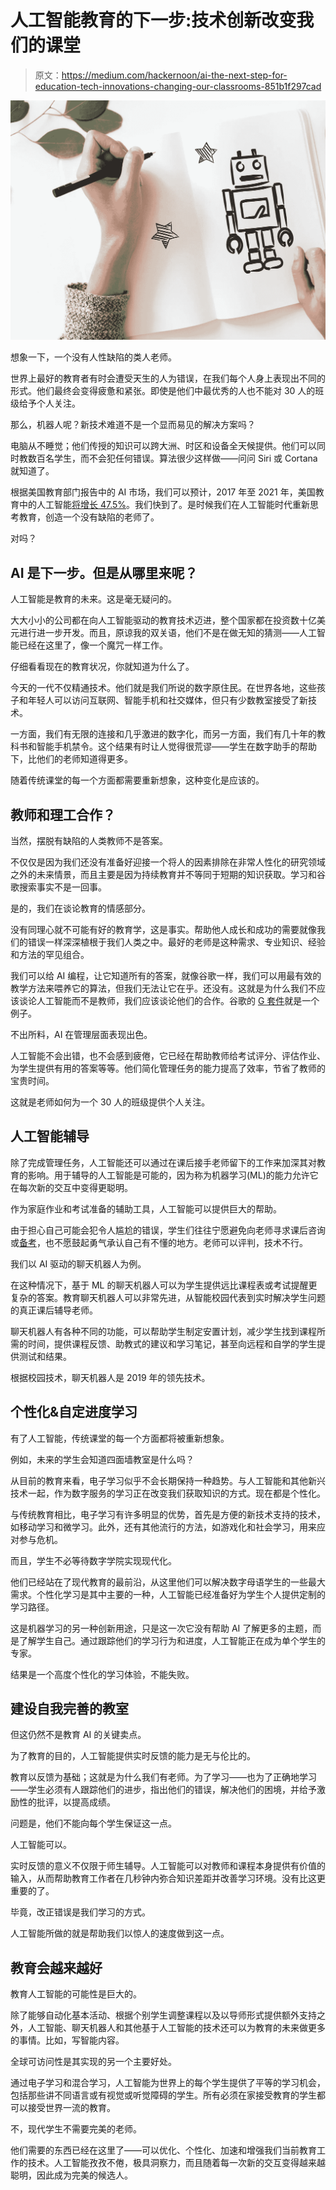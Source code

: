 # 人工智能教育的下一步:技术创新改变我们的课堂

> 原文：<https://medium.com/hackernoon/ai-the-next-step-for-education-tech-innovations-changing-our-classrooms-851b1f297cad>

![](img/067685b058db98a3668952c69a78e9e0.png)

想象一下，一个没有人性缺陷的类人老师。

世界上最好的教育者有时会遭受天生的人为错误，在我们每个人身上表现出不同的形式。他们最终会变得疲惫和紧张。即使是他们中最优秀的人也不能对 30 人的班级给予个人关注。

那么，机器人呢？新技术难道不是一个显而易见的解决方案吗？

电脑从不睡觉；他们传授的知识可以跨大洲、时区和设备全天候提供。他们可以同时教数百名学生，而不会犯任何错误。算法很少这样做——问问 Siri 或 Cortana 就知道了。

根据美国教育部门报告中的 AI 市场，我们可以预计，2017 年至 2021 年，美国教育中的人工智能[将增长 47.5%](https://www.forbes.com/sites/bernardmarr/2018/07/25/how-is-ai-used-in-education-real-world-examples-of-today-and-a-peek-into-the-future/#206762e7586e)。我们快到了。是时候我们在人工智能时代重新思考教育，创造一个没有缺陷的老师了。

对吗？

## **AI 是下一步。但是从哪里来呢？**

人工智能是教育的未来。这是毫无疑问的。

大大小小的公司都在向人工智能驱动的教育技术迈进，整个国家都在投资数十亿美元进行进一步开发。而且，原谅我的双关语，他们不是在做无知的猜测——人工智能已经在这里了，像一个魔咒一样工作。

仔细看看现在的教育状况，你就知道为什么了。

今天的一代不仅精通技术。他们就是我们所说的数字原住民。在世界各地，这些孩子和年轻人可以访问互联网、智能手机和社交媒体，但只有少数教室接受了新技术。

一方面，我们有无限的连接和几乎激进的数字化，而另一方面，我们有几十年的教科书和智能手机禁令。这个结果有时让人觉得很荒谬——学生在数字助手的帮助下，比他们的老师知道得更多。

随着传统课堂的每一个方面都需要重新想象，这种变化是应该的。

## **教师和理工合作？**

当然，摆脱有缺陷的人类教师不是答案。

不仅仅是因为我们还没有准备好迎接一个将人的因素排除在非常人性化的研究领域之外的未来情景，而且主要是因为持续教育并不等同于短期的知识获取。学习和谷歌搜索事实不是一回事。

是的，我们在谈论教育的情感部分。

没有同理心就不可能有好的教育学，这是事实。帮助他人成长和成功的需要就像我们的错误一样深深植根于我们人类之中。最好的老师是这种需求、专业知识、经验和方法的罕见组合。

我们可以给 AI 编程，让它知道所有的答案，就像谷歌一样，我们可以用最有效的教学方法来喂养它的算法，但我们无法让它在乎。还没有。这就是为什么我们不应该谈论人工智能而不是教师，我们应该谈论他们的合作。谷歌的 [G 套件](https://www.startupworld.com/gsuite)就是一个例子。

不出所料，AI 在管理层面表现出色。

人工智能不会出错，也不会感到疲倦，它已经在帮助教师给考试评分、评估作业、为学生提供有用的答案等等。他们简化管理任务的能力提高了效率，节省了教师的宝贵时间。

这就是老师如何为一个 30 人的班级提供个人关注。

## **人工智能辅导**

除了完成管理任务，人工智能还可以通过在课后接手老师留下的工作来加深其对教育的影响。用于辅导的人工智能是可能的，因为称为机器学习(ML)的能力允许它在每次新的交互中变得更聪明。

作为家庭作业和考试准备的辅助工具，人工智能可以提供巨大的帮助。

由于担心自己可能会犯令人尴尬的错误，学生们往往宁愿避免向老师寻求课后咨询或[备考](https://www.startupworld.com/startup-deals/kranse-discount-code)，也不愿鼓起勇气承认自己有不懂的地方。老师可以评判，技术不行。

我们以 AI 驱动的聊天机器人为例。

在这种情况下，基于 ML 的聊天机器人可以为学生提供远比课程表或考试提醒更复杂的答案。教育聊天机器人可以非常先进，从智能校园代表到实时解决学生问题的真正课后辅导老师。

聊天机器人有各种不同的功能，可以帮助学生制定安置计划，减少学生找到课程所需的时间，提供课程反馈、助教式的建议和学习笔记，甚至向远程和自学的学生提供测试和结果。

根据校园技术，聊天机器人是 2019 年的领先技术。

## **个性化&自定进度学习**

有了人工智能，传统课堂的每一个方面都将被重新想象。

例如，未来的学生会知道四面墙教室是什么吗？

从目前的教育来看，电子学习似乎不会长期保持一种趋势。与人工智能和其他新兴技术一起，作为数字服务的学习正在改变我们获取知识的方式。现在都是个性化。

与传统教育相比，电子学习有许多明显的优势，首先是方便的新技术支持的技术，如移动学习和微学习。此外，还有其他流行的方法，如游戏化和社会学习，用来应对参与危机。

而且，学生不必等待数字学院实现现代化。

他们已经站在了现代教育的最前沿，从这里他们可以解决数字母语学生的一些最大需求。个性化学习是其中主要的一种，人工智能已经准备好为学生个人提供定制的学习路径。

这是机器学习的另一种创新用途，只是这一次它没有帮助 AI 了解更多的主题，而是了解学生自己。通过跟踪他们的学习行为和进度，人工智能正在成为单个学生的专家。

结果是一个高度个性化的学习体验，不能失败。

## **建设自我完善的教室**

但这仍然不是教育 AI 的关键卖点。

为了教育的目的，人工智能提供实时反馈的能力是无与伦比的。

教育以反馈为基础；这就是为什么我们有老师。为了学习——也为了正确地学习——学生必须有人跟踪他们的进步，指出他们的错误，解决他们的困境，并给予激励性的批评，以提高成绩。

问题是，他们不能向每个学生保证这一点。

人工智能可以。

实时反馈的意义不仅限于师生辅导。人工智能可以对教师和课程本身提供有价值的输入，从而帮助教育工作者在几秒钟内弥合知识差距并改善学习环境。没有比这更重要的了。

毕竟，改正错误是我们学习的方式。

人工智能所做的就是帮助我们以惊人的速度做到这一点。

## **教育会越来越好**

教育人工智能的可能性是巨大的。

除了能够自动化基本活动、根据个别学生调整课程以及以导师形式提供额外支持之外，人工智能、聊天机器人和其他基于人工智能的技术还可以为教育的未来做更多的事情。比如，写智能内容。

全球可访问性是其实现的另一个主要好处。

通过电子学习和混合学习，人工智能为世界上的每个学生提供了平等的学习机会，包括那些讲不同语言或有视觉或听觉障碍的学生。所有必须在家接受教育的学生都可以接受世界一流的教育。

不，现代学生不需要完美的老师。

他们需要的东西已经在这里了——可以优化、个性化、加速和增强我们当前教育工作的技术。人工智能孜孜不倦，极具洞察力，而且随着每一次新的交互变得越来越聪明，因此成为完美的候选人。